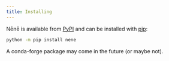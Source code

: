 ```yaml
---
title: Installing
---
```


Nēnē is available from [PyPI][pypi] and can be installed with [pip][pip]:

```bash
python -m pip install nene
```

A conda-forge package may come in the future (or maybe not).

[pypi]: https://pypi.org/project/nene/
[pip]: https://github.com/pypa/pip
